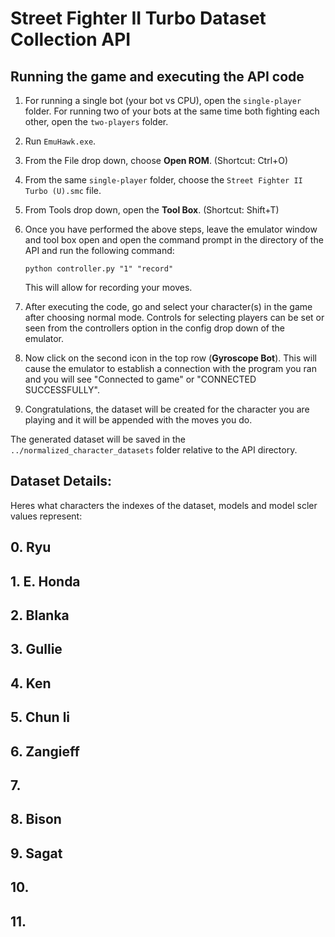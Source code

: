 # Street Fighter II Turbo Dataset Collection API

## Running the game and executing the API code

1. For running a single bot (your bot vs CPU), open the `single-player` folder. For running two of your bots at the same time both fighting each other, open the `two-players` folder.
2. Run `EmuHawk.exe`.
3. From the File drop down, choose **Open ROM**. (Shortcut: Ctrl+O)
4. From the same `single-player` folder, choose the `Street Fighter II Turbo (U).smc` file.
5. From Tools drop down, open the **Tool Box**. (Shortcut: Shift+T)
6. Once you have performed the above steps, leave the emulator window and tool box open and open the command prompt in the directory of the API and run the following command:

   ```
   python controller.py "1" "record"
   ```

   This will allow for recording your moves.

7. After executing the code, go and select your character(s) in the game after choosing normal mode. Controls for selecting players can be set or seen from the controllers option in the config drop down of the emulator.
8. Now click on the second icon in the top row (**Gyroscope Bot**). This will cause the emulator to establish a connection with the program you ran and you will see "Connected to game" or "CONNECTED SUCCESSFULLY".
9. Congratulations, the dataset will be created for the character you are playing and it will be appended with the moves you do.

The generated dataset will be saved in the `../normalized_character_datasets` folder relative to the API directory.

## Dataset Details:

Heres what characters the indexes of the dataset, models and model scler values represent:

## 0. Ryu
## 1. E. Honda
## 2. Blanka
## 3. Gullie
## 4. Ken
## 5. Chun li
## 6. Zangieff
## 7.
## 8. Bison
## 9. Sagat
## 10.
## 11.
